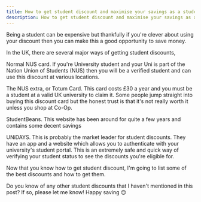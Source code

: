 ```yaml
---
title: How to get student discount and maximise your savings as a student
description: How to get student discount and maximise your savings as a student
---
```


Being a student can be expensive but thankfully if you're clever about using your discount then you can make this a good opportunity to save money. 

In the UK, there are several major ways of getting student discounts, 

Normal NUS card. If you're University student and your Uni is part of the Nation Union of Students (NUS) then you will be a verified student and can use this discount at various locations. 

The NUS extra, or Totum Card. This card costs £30 a year and you must be a student at a valid UK university to claim it. Some people jump straight into buying this discount card but the honest trust is that it's not really worth it unless you shop at Co-Op. 

StudentBeans. This website has been around for quite a few years and contains some decent savings 

UNiDAYS. This is probably the market leader for student discounts. They have an app and a website which allows you to authenticate with your university's student portal. This is an extremely safe and quick way of verifying your student status to see the discounts you're eligible for. 

Now that you know how to get student discount, I'm going to list some of the best discounts and how to get them. 



Do you know of any other student discounts that I haven't mentioned in this post? If so, please let me know! Happy saving 🙃

